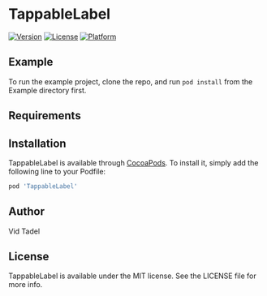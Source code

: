 # TappableLabel

[![Version](https://img.shields.io/cocoapods/v/TappableLabel.svg?style=flat)](https://cocoapods.org/pods/TappableLabel)
[![License](https://img.shields.io/cocoapods/l/TappableLabel.svg?style=flat)](https://cocoapods.org/pods/TappableLabel)
[![Platform](https://img.shields.io/cocoapods/p/TappableLabel.svg?style=flat)](https://cocoapods.org/pods/TappableLabel)

## Example

To run the example project, clone the repo, and run `pod install` from the Example directory first.

## Requirements

## Installation

TappableLabel is available through [CocoaPods](https://cocoapods.org). To install
it, simply add the following line to your Podfile:

```ruby
pod 'TappableLabel'
```

## Author

Vid Tadel

## License

TappableLabel is available under the MIT license. See the LICENSE file for more info.
